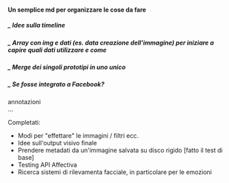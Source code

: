 #### Un semplice md per organizzare le cose da fare <br>

##### _ Idee sulla timeline<br>
##### _ Array con img e dati (es. data creazione dell'immagine) per iniziare a capire quali dati utilizzare e come <br>
##### _ Merge dei singoli prototipi in uno unico <br>
##### _ Se fosse integrato a Facebook? <br>

annotazioni <br>
... 

Completati: 
- Modi per "effettare" le immagini / filtri ecc. 
- Idee sull'output visivo finale 
- Prendere metadati da un'immagine salvata su disco rigido [fatto il test di base]
- Testing API Affectiva
- Ricerca sistemi di rilevamenta facciale, in particolare per le emozioni
